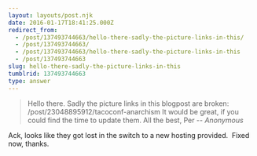 ```yaml
---
layout: layouts/post.njk
date: 2016-01-17T18:41:25.000Z
redirect_from:
  - /post/137493744663/hello-there-sadly-the-picture-links-in-this/
  - /post/137493744663/
  - /post/137493744663/hello-there-sadly-the-picture-links-in-this
  - /post/137493744663
slug: hello-there-sadly-the-picture-links-in-this
tumblrid: 137493744663
type: answer
---
```

> Hello there. Sadly the picture links in this blogpost are broken: /post/23048895912/tacoconf-anarchism It would be great, if you could find the time to update them. All the best, Per
-- _Anonymous_

<p>Ack, looks like they got lost in the switch to a new hosting provided.  Fixed now, thanks.</p>


